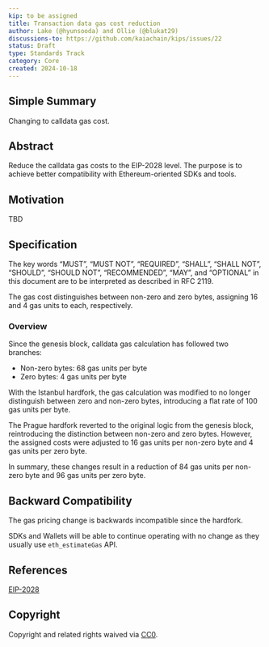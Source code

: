 ```yaml
---
kip: to be assigned
title: Transaction data gas cost reduction
author: Lake (@hyunsooda) and Ollie (@blukat29)
discussions-to: https://github.com/kaiachain/kips/issues/22
status: Draft
type: Standards Track
category: Core
created: 2024-10-18
---
```


## Simple Summary

Changing to calldata gas cost.

## Abstract

Reduce the calldata gas costs to the EIP-2028 level. The purpose is to achieve better compatibility with Ethereum-oriented SDKs and tools.

## Motivation

TBD

## Specification

The key words “MUST”, “MUST NOT”, “REQUIRED”, “SHALL”, “SHALL NOT”, “SHOULD”, “SHOULD NOT”, “RECOMMENDED”, “MAY”, and “OPTIONAL” in this document are to be interpreted as described in RFC 2119.

The gas cost distinguishes between non-zero and zero bytes, assigning 16 and 4 gas units to each, respectively.

### Overview

Since the genesis block, calldata gas calculation has followed two branches:

- Non-zero bytes: 68 gas units per byte
- Zero bytes: 4 gas units per byte

With the Istanbul hardfork, the gas calculation was modified to no longer distinguish between zero and non-zero bytes, introducing a flat rate of 100 gas units per byte.

The Prague hardfork reverted to the original logic from the genesis block, reintroducing the distinction between non-zero and zero bytes. However, the assigned costs were adjusted to 16 gas units per non-zero byte and 4 gas units per zero byte.

In summary, these changes result in a reduction of 84 gas units per non-zero byte and 96 gas units per zero byte.

## Backward Compatibility

The gas pricing change is backwards incompatible since the hardfork.

SDKs and Wallets will be able to continue operating with no change as they usually use `eth_estimateGas` API.

## References
[EIP-2028](https://eips.ethereum.org/EIPS/eip-2028)

## Copyright

Copyright and related rights waived via [CC0](https://creativecommons.org/publicdomain/zero/1.0/).
